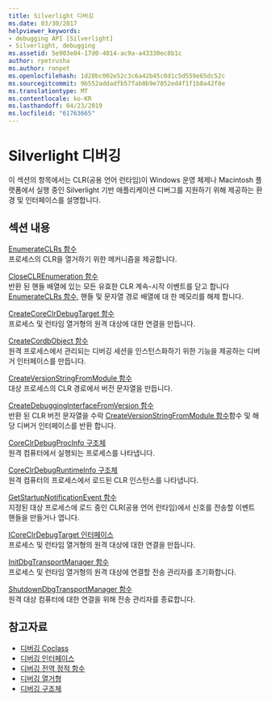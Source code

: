```yaml
---
title: Silverlight 디버깅
ms.date: 03/30/2017
helpviewer_keywords:
- debugging API [Silverlight]
- Silverlight, debugging
ms.assetid: 5e903e04-17d0-4014-ac9a-a43330ec8b1c
author: rpetrusha
ms.author: ronpet
ms.openlocfilehash: 1d20bc002e52c3c6a42b45c0d1c5d559e65dc52c
ms.sourcegitcommit: 9b552addadfb57fab0b9e7852ed4f1f1b8a42f8e
ms.translationtype: MT
ms.contentlocale: ko-KR
ms.lasthandoff: 04/23/2019
ms.locfileid: "61763665"
---
```

# <a name="silverlight-debugging"></a>Silverlight 디버깅
이 섹션의 항목에서는 CLR(공용 언어 런타임)이 Windows 운영 체제나 Macintosh 플랫폼에서 실행 중인 Silverlight 기반 애플리케이션 디버그를 지원하기 위해 제공하는 환경 및 인터페이스를 설명합니다.  
  
## <a name="in-this-section"></a>섹션 내용  
 [EnumerateCLRs 함수](../../../../docs/framework/unmanaged-api/debugging/enumerateclrs-function.md)  
 프로세스의 CLR을 열거하기 위한 메커니즘을 제공합니다.  
  
 [CloseCLREnumeration 함수](../../../../docs/framework/unmanaged-api/debugging/closeclrenumeration-function.md)  
 반환 된 핸들 배열에 있는 모든 유효한 CLR 계속-시작 이벤트를 닫고 합니다 [EnumerateCLRs 함수](../../../../docs/framework/unmanaged-api/debugging/enumerateclrs-function.md), 핸들 및 문자열 경로 배열에 대 한 메모리를 해제 합니다.  
  
 [CreateCoreClrDebugTarget 함수](../../../../docs/framework/unmanaged-api/debugging/createcoreclrdebugtarget-function.md)  
 프로세스 및 런타임 열거형의 원격 대상에 대한 연결을 만듭니다.  
  
 [CreateCordbObject 함수](../../../../docs/framework/unmanaged-api/debugging/createcordbobject-function.md)  
 원격 프로세스에서 관리되는 디버깅 세션을 인스턴스화하기 위한 기능을 제공하는 디버거 인터페이스를 만듭니다.  
  
 [CreateVersionStringFromModule 함수](../../../../docs/framework/unmanaged-api/debugging/createversionstringfrommodule-function.md)  
 대상 프로세스의 CLR 경로에서 버전 문자열을 만듭니다.  
  
 [CreateDebuggingInterfaceFromVersion 함수](../../../../docs/framework/unmanaged-api/debugging/createdebugginginterfacefromversion-function-for-silverlight.md)  
 반환 된 CLR 버전 문자열을 수락 [CreateVersionStringFromModule 함수](../../../../docs/framework/unmanaged-api/debugging/createversionstringfrommodule-function.md)함수 및 해당 디버거 인터페이스를 반환 합니다.  
  
 [CoreClrDebugProcInfo 구조체](../../../../docs/framework/unmanaged-api/debugging/coreclrdebugprocinfo-structure.md)  
 원격 컴퓨터에서 실행되는 프로세스를 나타냅니다.  
  
 [CoreClrDebugRuntimeInfo 구조체](../../../../docs/framework/unmanaged-api/debugging/coreclrdebugruntimeinfo-structure.md)  
 원격 컴퓨터의 프로세스에서 로드된 CLR 인스턴스를 나타냅니다.  
  
 [GetStartupNotificationEvent 함수](../../../../docs/framework/unmanaged-api/debugging/getstartupnotificationevent-function.md)  
 지정된 대상 프로세스에 로드 중인 CLR(공용 언어 런타임)에서 신호를 전송할 이벤트 핸들을 만들거나 엽니다.  
  
 [ICoreClrDebugTarget 인터페이스](../../../../docs/framework/unmanaged-api/debugging/icoreclrdebugtarget-interface.md)  
 프로세스 및 런타임 열거형의 원격 대상에 대한 연결을 만듭니다.  
  
 [InitDbgTransportManager 함수](../../../../docs/framework/unmanaged-api/debugging/initdbgtransportmanager-function.md)  
 프로세스 및 런타임 열거형의 원격 대상에 연결할 전송 관리자를 초기화합니다.  
  
 [ShutdownDbgTransportManager 함수](../../../../docs/framework/unmanaged-api/debugging/shutdowndbgtransportmanager-function.md)  
 원격 대상 컴퓨터에 대한 연결을 위해 전송 관리자를 종료합니다.  
  
## <a name="see-also"></a>참고자료

- [디버깅 Coclass](../../../../docs/framework/unmanaged-api/debugging/debugging-coclasses.md)
- [디버깅 인터페이스](../../../../docs/framework/unmanaged-api/debugging/debugging-interfaces.md)
- [디버깅 전역 정적 함수](../../../../docs/framework/unmanaged-api/debugging/debugging-global-static-functions.md)
- [디버깅 열거형](../../../../docs/framework/unmanaged-api/debugging/debugging-enumerations.md)
- [디버깅 구조체](../../../../docs/framework/unmanaged-api/debugging/debugging-structures.md)
